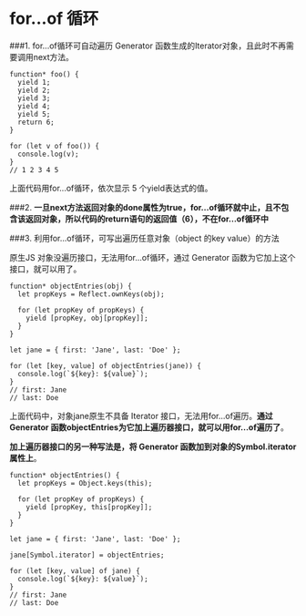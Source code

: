 # for...of 循环
###1. for...of循环可自动遍历 Generator 函数生成的Iterator对象，且此时不再需要调用next方法。



```
function* foo() {
  yield 1;
  yield 2;
  yield 3;
  yield 4;
  yield 5;
  return 6;
}

for (let v of foo()) {
  console.log(v);
}
// 1 2 3 4 5
```


上面代码用for...of循环，依次显示 5 个yield表达式的值。

###2. **一旦next方法返回对象的done属性为true，for...of循环就中止，且不包含该返回对象，所以代码的return语句的返回值（6），不在for...of循环中**

###3. 利用for...of循环，可写出遍历任意对象（object 的key  value）的方法

原生JS 对象没遍历接口，无法用for...of循环，通过 Generator 函数为它加上这个接口，就可以用了。



```
function* objectEntries(obj) {
  let propKeys = Reflect.ownKeys(obj);

  for (let propKey of propKeys) {
    yield [propKey, obj[propKey]];
  }
}

let jane = { first: 'Jane', last: 'Doe' };

for (let [key, value] of objectEntries(jane)) {
  console.log(`${key}: ${value}`);
}
// first: Jane
// last: Doe
```



上面代码中，对象jane原生不具备 Iterator 接口，无法用for...of遍历。**通过 Generator 函数objectEntries为它加上遍历器接口，就可以用for...of遍历了**。

**加上遍历器接口的另一种写法是，将 Generator 函数加到对象的Symbol.iterator属性上**。



```
function* objectEntries() {
  let propKeys = Object.keys(this);

  for (let propKey of propKeys) {
    yield [propKey, this[propKey]];
  }
}

let jane = { first: 'Jane', last: 'Doe' };

jane[Symbol.iterator] = objectEntries;

for (let [key, value] of jane) {
  console.log(`${key}: ${value}`);
}
// first: Jane
// last: Doe
```





